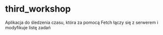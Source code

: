 # third_workshop
Aplikacja do śledzenia czasu, która za pomocą Fetch łączy się z serwerem i modyfikuje listę zadań
